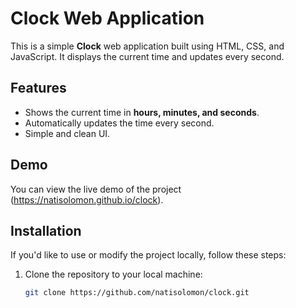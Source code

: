 # Clock Web Application

This is a simple **Clock** web application built using HTML, CSS, and JavaScript. It displays the current time and updates every second.

## Features

- Shows the current time in **hours, minutes, and seconds**.
- Automatically updates the time every second.
- Simple and clean UI.

## Demo

You can view the live demo of the project (https://natisolomon.github.io/clock).

## Installation

If you'd like to use or modify the project locally, follow these steps:

1. Clone the repository to your local machine:
   ```bash
   git clone https://github.com/natisolomon/clock.git
